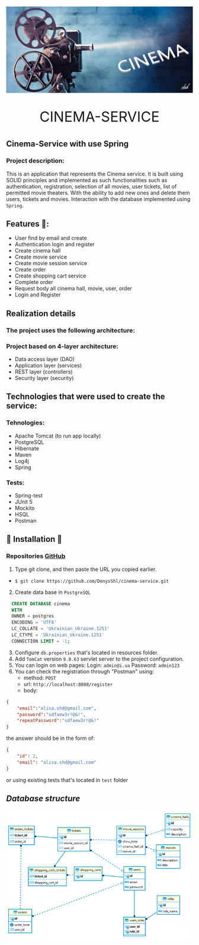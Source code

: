 ![](images/start.jpg)
<p align="center" style="font-size: 38px">
CINEMA-SERVICE
</p>

## Cinema-Service with use Spring
### Project description:

This is an application that represents the Cinema service. It is built using SOLID principles and implemented as such
functionalities such as authentication, registration, selection of all movies, user tickets, list of permitted movie theaters. With the ability to add new ones and delete them
users, tickets and movies. Interaction with the database implemented using `Spring`.

## Features 👀️:

- User find by email and create
- Authentication login and register
- Create cinema hall
- Create movie service
- Create movie session service
- Create order
- Create shopping cart service
- Complete order
- Request body all cinema hall, movie, user, order
- Login and Register

## Realization details

### The project uses the following architecture:
### Project based on 4-layer architecture:
- Data access layer (DAO)
- Application layer (services)
- REST layer (controllers)
- Security layer (security)

## Technologies that were used to create the service:
### Tehnologies:
  - Apache Tomcat (to run app locally)
  - PostgreSQL
  - Hibernate
  - Maven
  - Log4j
  - Spring

### Tests:
  - Spring-test
  - JUnit 5
  - Mockito
  - HSQL
  - Postman

## 🚀️ Installation 🚀️

### Repositories [GitHub](https://github.com/DenysShl/cinema-service.git)
1. Type git clone, and then paste the URL you copied earlier.
  - `$ git clone https://github.com/DenysShl/cinema-service.git`
2. Create data base in `PostgreSQL`
  ```sql
    CREATE DATABASE cinema
    WITH
    OWNER = postgres
    ENCODING = 'UTF8'
    LC_COLLATE = 'Ukrainian_Ukraine.1251'
    LC_CTYPE = 'Ukrainian_Ukraine.1251'
    CONNECTION LIMIT = -1;
  ```
3. Configure `db.properties` that's located in resources folder.
4. Add `TomCat` version `9.0.63` servlet server to the project configuration.
5. You can login on web pages: Login: `admin@i.ua` Password: `admin123`
6. You can check the registration through "Postman" using: 
   - method: `POST` 
   - url: `http://localhost:8088/register`
   - body:
```json
{
    "email":"alisa.shd@gmail.com",
    "password":"sdfaew3r!@&!",
    "repeatPassword":"sdfaew3r!@&!"
}

```
the answer should be in the form of:
```json
{
    "id": 2,
    "email": "alisa.shd@gmail.com"
}
```
or using existing tests that's located in `test` folder



## _Database structure_

![](images/structure_db_spring.png)